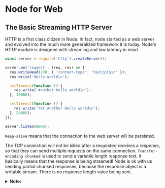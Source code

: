 # Node for Web

## The Basic Streaming HTTP Server
HTTP is a first class citizen in Node. In fact, node started as a web server and evolved into the much more generalized framework it is today.
Node's HTTP module is designed with streaming and low latency in mind.

```javascript
const server = require('http').createServer();

server.on('request', (req, res) => {
  res.writeHead(200, { 'content-type': 'text/plain' });
  res.write('Hello world\n');

  setTimeout(function () {
    res.write('Another Hello world\n');
  }, 10000);

  setTimeout(function () {
    res.write('Yet Another Hello world\n');
  }, 20000);
});

server.listen(8000);
```

`Keep-alive` means that the connection to the web server will be persisted.

The TCP connection will not be killed after a requested receives a response, so that they can send multiple requests on the same connection.
`Transfer-encoding chunked` is used to send a variable length response text. It basically means that the response is being streamed! Node is ok with us sending partial chunked responses, because the response object is a writable stream. There is no response length value being sent.

<details><summary><b>Note:</b></summary>
<p>
However, that terminating the response object with a call to the end method is not optional, you have to do it every request. If you don't, the request will timeout after the default timeout period, which is set to two minutes.
</p>
</details>

